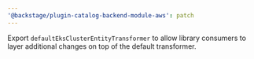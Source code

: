 ```yaml
---
'@backstage/plugin-catalog-backend-module-aws': patch
---
```


Export `defaultEksClusterEntityTransformer` to allow library consumers to layer additional changes on top of the default transformer.
